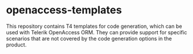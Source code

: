 openaccess-templates
====================

This repository contains T4 templates for code generation, which can be used with Telerik OpenAccess ORM. They can provide support for specific scenarios that are not covered by the code generation options in the product.
